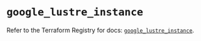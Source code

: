# `google_lustre_instance`

Refer to the Terraform Registry for docs: [`google_lustre_instance`](https://registry.terraform.io/providers/hashicorp/google/6.37.0/docs/resources/lustre_instance).
